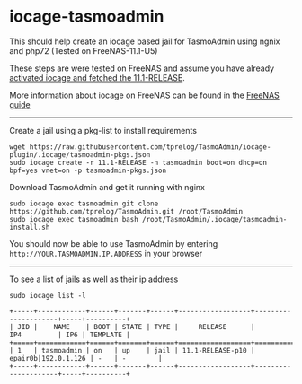 # iocage-tasmoadmin

This should help create an iocage based jail for TasmoAdmin using ngnix and php72 (Tested on FreeNAS-11.1-U5)

These steps are were tested on FreeNAS and assume you have already [activated iocage and fetched the 11.1-RELEASE](https://iocage.readthedocs.io/en/latest/basic-use.html#activate-iocage).

More information about iocage on FreeNAS can be found in the [FreeNAS guide](http://doc.freenas.org/11/jails.html#using-iocage)

---

Create a jail using a pkg-list to install requirements

	wget https://raw.githubusercontent.com/tprelog/TasmoAdmin/iocage-plugin/.iocage/tasmoadmin-pkgs.json
	sudo iocage create -r 11.1-RELEASE -n tasmoadmin boot=on dhcp=on bpf=yes vnet=on -p tasmoadmin-pkgs.json


Download TasmoAdmin and get it running with nginx

	sudo iocage exec tasmoadmin git clone https://github.com/tprelog/TasmoAdmin.git /root/TasmoAdmin
	sudo iocage exec tasmoadmin bash /root/TasmoAdmin/.iocage/tasmoadmin-install.sh

You should now be able to use TasmoAdmin by entering `http://YOUR.TASMOADMIN.IP.ADDRESS` in your browser

---

To see a list of jails as well as their ip address

    sudo iocage list -l
    
    +-----+------------+------+-------+------+------------------+---------------------+-----+----------+
    | JID |    NAME    | BOOT | STATE | TYPE |     RELEASE      |         IP4         | IP6 | TEMPLATE |
    +=====+============+======+=======+======+==================+=====================+=====+==========+
    | 1   | tasmoadmin | on   | up    | jail | 11.1-RELEASE-p10 | epair0b|192.0.1.126 | -   | -        |
    +-----+------------+------+-------+------+------------------+---------------------+-----+----------+
 
